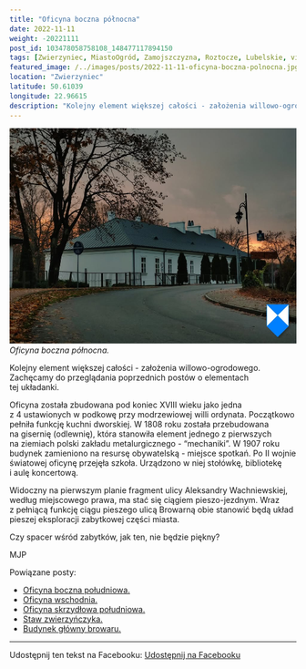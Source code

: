 ```yaml
---
title: "Oficyna boczna północna"
date: 2022-11-11
weight: -20221111
post_id: 103478058758108_148477117894150
tags: [Zwierzyniec, MiastoOgród, Zamojszczyzna, Roztocze, Lubelskie, villarestituta, turystyka, dziedzictwo, zabytki, krajobrazy]
featured_image: /../images/posts/2022-11-11-oficyna-boczna-polnocna.jpg
location: "Zwierzyniec"
latitude: 50.61039
longitude: 22.96615
description: "Kolejny element większej całości - założenia willowo-ogrodowego. Zachęcamy do przeglądania poprzednich postów o elementach tej układanki...."
---
```


![Oficyna boczna północna.](/images/posts/2022-11-11-oficyna-boczna-polnocna.jpg)
*Oficyna boczna północna.*

Kolejny element większej całości - założenia willowo-ogrodowego. Zachęcamy do przeglądania poprzednich postów o elementach tej układanki.

Oficyna została zbudowana pod koniec XVIII wieku jako jedna z 4 ustawionych w podkowę przy modrzewiowej willi ordynata. Początkowo pełniła funkcję kuchni dworskiej. W 1808 roku została przebudowana na gisernię (odlewnię), która stanowiła element jednego z pierwszych na ziemiach polski zakładu metalurgicznego - “mechaniki”. W 1907 roku budynek zamieniono na resursę obywatelską - miejsce spotkań. Po II wojnie światowej oficynę przejęła szkoła. Urządzono w niej stołówkę, bibliotekę i aulę koncertową.

Widoczny na pierwszym planie fragment ulicy Aleksandry Wachniewskiej, według miejscowego prawa, ma stać się ciągiem pieszo-jezdnym. Wraz z pełniącą funkcję ciągu pieszego ulicą Browarną obie stanowić będą układ pieszej eksploracji zabytkowej części miasta.

Czy spacer wśród zabytków, jak ten, nie będzie piękny?



MJP

Powiązane posty:
- [Oficyna boczna południowa.](/posts/Oficyna-boczna-poludniowa)
- [Oficyna wschodnia.](/posts/Oficyna-wschodnia)
- [Oficyna skrzydłowa południowa.](/posts/Oficyna-skrzydlowa-poludniowa)
- [Staw zwierzyńczyka.](/posts/Staw-zwierzynczyka)
- [Budynek główny browaru.](/posts/Budynek-glowny-browaru)


---

Udostępnij ten tekst na Facebooku:
[Udostępnij na Facebooku](https://www.facebook.com/sharer/sharer.php?u=https://stowarzyszeniewachniewskiej.pl/posts/Oficyna-boczna-polnocna)

<script type="application/ld+json">
{
  "@context": "https://schema.org",
  "@type": "BlogPosting",
  "headline": "Oficyna boczna północna",
  "datePublished": "2022-11-11",
  "dateModified": "2022-11-11",
  "author": {
    "@type": "Organization",
    "name": "Stowarzyszenie im. Aleksandry Wachniewskiej"
  },
  "publisher": {
    "@type": "Organization",
    "name": "Stowarzyszenie im. Aleksandry Wachniewskiej",
    "logo": {
      "@type": "ImageObject",
      "url": "https://stowarzyszeniewachniewskiej.pl/images/logo/logo.svg"
    }
  },
  "mainEntityOfPage": {
    "@type": "WebPage",
    "@id": "https://stowarzyszeniewachniewskiej.pl/posts/oficyna-boczna-polnocna"
  },
  "image": {
    "@type": "ImageObject",
    "url": "https://stowarzyszeniewachniewskiej.pl//images/posts/2022-11-11-oficyna-boczna-polnocna.jpg"
  },
  "articleSection": "Dziedzictwo Kulturowe i Zabytki",
  "keywords": "[Zwierzyniec, MiastoOgród, Zamojszczyzna, Roztocze, Lubelskie, villarestituta, turystyka, dziedzictwo, zabytki, krajobrazy]",
  "wordCount": 129,
  "articleBody": "Kolejny element większej całości - założenia willowo-ogrodowego. Zachęcamy do przeglądania poprzednich postów o elementach tej układanki.\n\nOficyna została zbudowana pod koniec XVIII wieku jako jedna z 4 ustawionych w podkowę przy modrzewiowej willi ordynata. Początkowo pełniła funkcję kuchni dworskiej. W 1808 roku została przebudowana na gisernię (odlewnię), która stanowiła element jednego z pierwszych na ziemiach polski zakładu metalurgicznego - “mechaniki”. W 1907 roku budynek zamieniono na resursę obywatelską - miejsce spotkań. Po II wojnie światowej oficynę przejęła szkoła. Urządzono w niej stołówkę, bibliotekę i aulę koncertową.\n\nWidoczny na pierwszym planie fragment ulicy Aleksandry Wachniewskiej, według miejscowego prawa, ma stać się ciągiem pieszo-jezdnym. Wraz z pełniącą funkcję ciągu pieszego ulicą Browarną obie stanowić będą układ pieszej eksploracji zabytkowej części miasta.\n\nCzy spacer wśród zabytków, jak ten, nie będzie piękny?\n\n\n\nMJP",
  "description": "Kolejny element większej całości - założenia willowo-ogrodowego. Zachęcamy do przeglądania poprzednich postów o elementach tej układanki....",
  "copyrightHolder": null
}
</script>
<script type="application/ld+json">
{
  "@context": "https://schema.org",
  "@type": "BreadcrumbList",
  "itemListElement": [
    {
      "@type": "ListItem",
      "position": 1,
      "name": "Home",
      "item": "https://stowarzyszeniewachniewskiej.pl"
    },
    {
      "@type": "ListItem",
      "position": 2,
      "name": "posts",
      "item": "https://stowarzyszeniewachniewskiej.pl/posts"
    },
    {
      "@type": "ListItem",
      "position": 3,
      "name": "Oficyna boczna północna",
      "item": "https://stowarzyszeniewachniewskiej.pl/posts/oficyna-boczna-polnocna"
    }
  ]
}
</script>
